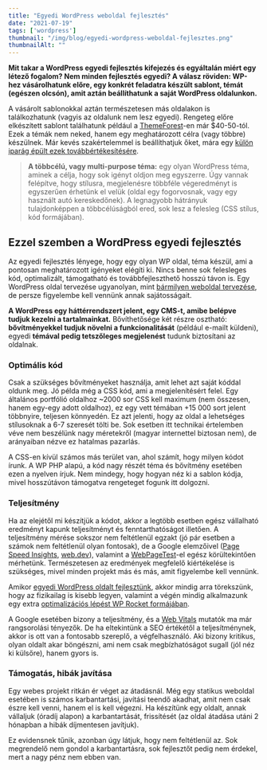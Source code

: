 ```yaml
---
title: "Egyedi WordPress weboldal fejlesztés"
date: "2021-07-19"
tags: ['wordpress']
thumbnail: "/img/blog/egyedi-wordpress-weboldal-fejlesztes.png"
thumbnailAlt: ""
---
```


**Mit takar a WordPress egyedi fejlesztés kifejezés és egyáltalán miért egy létező fogalom? Nem minden fejlesztés egyedi? A válasz röviden: WP-hez vásárolhatunk előre, egy konkrét feladatra készült sablont, témát (egészen olcsón), amit aztán beállíthatunk a saját WordPress oldalunkon.**

A vásárolt sablonokkal aztán természetesen más oldalakon is találkozhatunk (vagyis az oldalunk nem lesz egyedi). Rengeteg előre elkészített sablont találhatunk például a [ThemeForest](https://themeforest.net/)\-en már $40-50-tól. Ezek a témák nem neked, hanem egy meghatározott célra (vagy többre) készülnek. Már kevés szakértelemmel is beállíthatjuk őket, mára egy [külön iparág épült ezek továbbértékesítésére](https://conedevelopment.com/hu/wordpress-vs-wordpress/).

> **A többcélú, vagy multi-purpose téma:** egy olyan WordPress téma, aminek a célja, hogy sok igényt oldjon meg egyszerre. Úgy vannak felépítve, hogy stílusra, megjelenésre többféle végeredményt is egyszerűen érhetünk el velük (oldal egy fogorvosnak, vagy egy használt autó kereskedőnek). A legnagyobb hátrányuk tulajdonképpen a többcélúságból ered, sok lesz a felesleg (CSS stílus, kód formájában).

## Ezzel szemben a WordPress egyedi fejlesztés

Az egyedi fejlesztés lényege, hogy egy olyan WP oldal, téma készül, ami a pontosan meghatározott igényeket elégíti ki. Nincs benne sok felesleges kód, optimalizált, támogatható és továbbfejleszthető hosszú távon is. Egy WordPress oldal tervezése ugyanolyan, mint [bármilyen weboldal tervezése](https://conedevelopment.com/hu/a-weboldal-tervezes-lepesei/), de persze figyelembe kell vennünk annak sajátosságait.

**A WordPress egy háttérrendszert jelent, egy CMS-t, amibe belépve tudjuk kezelni a tartalmainkat.** Bővíthetősége két részre osztható: **bővítményekkel tudjuk növelni a funkcionalitását** (például e-mailt küldeni), egyedi **témával pedig tetszőleges megjelenést** tudunk biztosítani az oldalnak.

### Optimális kód

Csak a szükséges bővítményeket használja, amit lehet azt saját kóddal oldunk meg. Jó példa még a CSS kód, ami a megjelenítésért felel. Egy általános portfólió oldalhoz ~2000 sor CSS kell maximum (nem összesen, hanem egy-egy adott oldalhoz), ez egy vett témában +15 000 sort jelent többnyire, teljesen könnyedén. Ez azt jelenti, hogy az oldal a lehetséges stílusoknak a 6-7 szeresét tölti be. Sok esetben itt technikai értelemben véve nem beszélünk nagy méretekről (magyar internettel biztosan nem), de arányaiban nézve ez hatalmas pazarlás.

A CSS-en kívül számos más terület van, ahol számít, hogy milyen kódot írunk. A WP PHP alapú, a kód nagy részét téma és bővítmény esetében ezen a nyelven írjuk. Nem mindegy, hogy hogyan néz ki a sablon kódja, mivel hosszútávon támogatva rengeteget fogunk itt dolgozni.

### Teljesítmény

Ha az elejétől mi készítjük a kódot, akkor a legtöbb esetben egész vállalható eredményt kapunk teljesítményt és fenntarthatóságot illetően. A teljesítmény mérése sokszor nem feltétlenül egzakt (jó pár esetben a számok nem feltétlenül olyan fontosak), de a Google elemzőivel ([Page Speed Insights](https://developers.google.com/speed/pagespeed/insights/?hl=hu), [web.dev](https://web.dev/measure/)), valamint a [WebPageTest](https://www.webpagetest.org/)\-el egész körültekintően mérhetünk. Természetesen az eredmények megfelelő kiértékelése is szükséges, mivel minden projekt más és más, amit figyelembe kell vennünk.

Amikor [egyedi WordPress oldalt fejlesztünk](https://conedevelopment.com/hu/szolgaltatasaink/weboldal-fejlesztes/), akkor mindig arra törekszünk, hogy az fizikailag is kisebb legyen, valamint a végén mindig alkalmazunk egy extra [optimalizációs lépést WP Rocket formájában](https://conedevelopment.com/hu/wordpress-teljesitmeny-optimalizalas-wp-rocket-segitsegevel/).

A Google esetében bizony a teljesítmény, és a [Web Vitals](https://web.dev/vitals/) mutatók ma már rangsorolási tényezők. De ha eltekintünk a SEO értékétől a teljesítménynek, akkor is ott van a fontosabb szereplő, a végfelhasználó. Aki bizony kritikus, olyan oldalt akar böngészni, ami nem csak megbízhatóságot sugall (jól néz ki külsőre), hanem gyors is.

### Támogatás, hibák javítása

Egy webes projekt ritkán ér véget az átadásnál. Még egy statikus weboldal esetében is számos karbantartási, javítási teendő akadhat, amit nem csak észre kell venni, hanem el is kell végezni. Ha készítünk egy oldalt, annak vállaljuk (óradíj alapon) a karbantartását, frissítését (az oldal átadása utáni 2 hónapban a hibák díjmentesen javítjuk).

Ez evidensnek tűnik, azonban úgy látjuk, hogy nem feltétlenül az. Sok megrendelő nem gondol a karbantartásra, sok fejlesztőt pedig nem érdekel, mert a nagy pénz nem ebben van.
